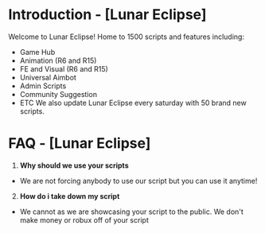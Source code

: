 # Introduction - [Lunar Eclipse]
Welcome to Lunar Eclipse!
Home to 1500 scripts and features including:
  - Game Hub
  - Animation (R6 and R15)
  - FE and Visual (R6 and R15)
  - Universal Aimbot
  - Admin Scripts
  - Community Suggestion
  - ETC
We also update Lunar Eclipse every saturday with 50 brand new scripts.
# FAQ - [Lunar Eclipse]
1. **Why should we use your scripts**
  - We are not forcing anybody to use our
    script but you can use it anytime!
2. **How do i take down my script**
  - We cannot as we are showcasing your
    script to the public. We don't make
    money or robux off of your script
